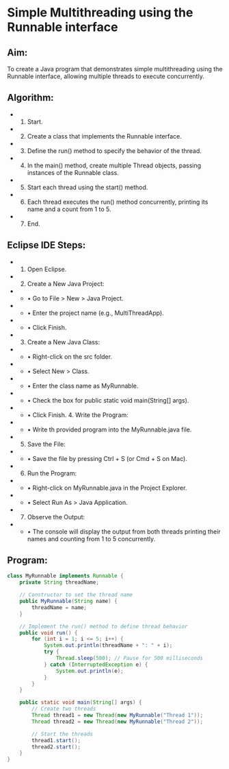 # Simple Multithreading using the Runnable interface
## Aim:

To create a Java program that demonstrates simple multithreading using the Runnable interface, allowing multiple threads to execute concurrently.

## Algorithm:

-	1.	Start.
-	2.	Create a class that implements the Runnable interface.
-	3.	Define the run() method to specify the behavior of the thread.
-	4.	In the main() method, create multiple Thread objects, passing instances of the Runnable class.
-	5.	Start each thread using the start() method.
-	6.	Each thread executes the run() method concurrently, printing its name and a count from 1 to 5.
-	7.	End.

## Eclipse IDE Steps:

-	1.	Open Eclipse.
-	2.	Create a New Java Project:
- -	•	Go to File > New > Java Project.
-	- •	Enter the project name (e.g., MultiThreadApp).
- -	•	Click Finish.
-	3.	Create a New Java Class:
- - •	Right-click on the src folder.
- -	•	Select New > Class.
- -	•	Enter the class name as MyRunnable.
- -	•	Check the box for public static void main(String[] args).
- -	•	Click Finish.
	4.	Write the Program:
- -	•	Write th provided program into the MyRunnable.java file.
-	5.	Save the File:
- -	•	Save the file by pressing Ctrl + S (or Cmd + S on Mac).
-	6.	Run the Program:
- -	•	Right-click on MyRunnable.java in the Project Explorer.
- -	•	Select Run As > Java Application.
-	7.	Observe the Output:
-  -	•	The console will display the output from both threads printing their names and counting from 1 to 5 concurrently.

## Program:
```java
class MyRunnable implements Runnable {
    private String threadName;

    // Constructor to set the thread name
    public MyRunnable(String name) {
        threadName = name;
    }

    // Implement the run() method to define thread behavior
    public void run() {
        for (int i = 1; i <= 5; i++) {
            System.out.println(threadName + ": " + i);
            try {
                Thread.sleep(500); // Pause for 500 milliseconds
            } catch (InterruptedException e) {
                System.out.println(e);
            }
        }
    }

    public static void main(String[] args) {
        // Create two threads
        Thread thread1 = new Thread(new MyRunnable("Thread 1"));
        Thread thread2 = new Thread(new MyRunnable("Thread 2"));

        // Start the threads
        thread1.start();
        thread2.start();
    }
}
```

